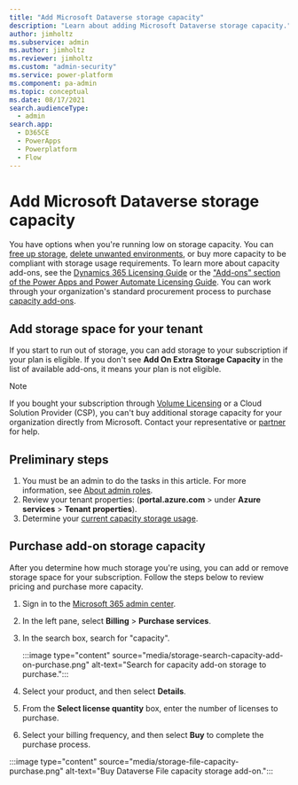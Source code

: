 ```yaml
---
title: "Add Microsoft Dataverse storage capacity"
description: "Learn about adding Microsoft Dataverse storage capacity." 
author: jimholtz
ms.subservice: admin
ms.author: jimholtz
ms.reviewer: jimholtz
ms.custom: "admin-security"
ms.service: power-platform
ms.component: pa-admin
ms.topic: conceptual
ms.date: 08/17/2021
search.audienceType: 
  - admin
search.app:
  - D365CE
  - PowerApps
  - Powerplatform
  - Flow
---
```

# Add Microsoft Dataverse storage capacity

You have options when you're running low on storage capacity. You can [free up storage](free-storage-space.md), [delete unwanted environments](delete-environment.md), or buy more capacity to be compliant with storage usage requirements. To learn more about capacity add-ons, see the [Dynamics 365 Licensing Guide](https://go.microsoft.com/fwlink/p/?LinkId=866544) or the ["Add-ons" section of the Power Apps and Power Automate Licensing Guide](https://go.microsoft.com/fwlink/?linkid=2085130). You can work through your organization's standard procurement process to purchase [capacity add-ons](capacity-add-on.md).

## Add storage space for your tenant

If you start to run out of storage, you can add storage to your subscription if your plan is eligible. If you don't see **Add On Extra Storage Capacity** in the list of available add-ons, it means your plan is not eligible. 

> [!NOTE]
> If you bought your subscription through [Volume Licensing](/licensing/) or a Cloud Solution Provider (CSP), you can't buy additional storage capacity for your organization directly from Microsoft. Contact your representative or [partner](/microsoft-365/commerce/manage-partners?view=o365-worldwide) for help. 

## Preliminary steps

1. You must be an admin to do the tasks in this article. For more information, see [About admin roles](/microsoft-365/admin/add-users/about-admin-roles?view=o365-worldwide).
2. Review your tenant properties: (**portal.azure.com** > under **Azure services** > **Tenant properties**).
3. Determine your [current capacity storage usage](capacity-storage.md#verifying-your-new-storage-model). 

## Purchase add-on storage capacity

After you determine how much storage you're using, you can add or remove storage space for your subscription. Follow the steps below to review pricing and purchase more capacity.

1. Sign in to the [Microsoft 365 admin center](https://admin.microsoft.com/).

2. In the left pane, select **Billing** > **Purchase services**.

3. In the search box, search for "capacity".
   
   :::image type="content" source="media/storage-search-capacity-add-on-purchase.png" alt-text="Search for capacity add-on storage to purchase.":::

4. Select your product, and then select **Details**.

5. From the **Select license quantity** box, enter the number of licenses to purchase.

6. Select your billing frequency, and then select **Buy** to complete the purchase process.

:::image type="content" source="media/storage-file-capacity-purchase.png" alt-text="Buy Dataverse File capacity storage add-on.":::
